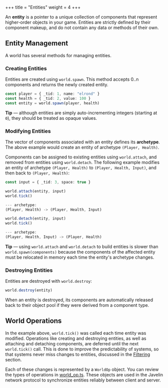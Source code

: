 +++
title = "Entities"
weight = 4
+++

An **entity** is a pointer to a unique collection of components that represent higher-order objects in your game. Entities are strictly defined by their component makeup, and do not contain any data or methods of their own.

## Entity Management

A world has several methods for managing entities.

### Creating Entities

Entities are created using `world.spawn`. This method accepts 0..n components and returns the newly created entity.

```typescript
const player = { _tid: 1, name: "elrond" }
const health = { _tid: 2, value: 100 }
const entity = world.spawn(player, health)
```

<aside>
  <p>
    <strong>Tip</strong> — although entities are simply auto-incrementing integers (starting at <code>0</code>), they should be treated as opaque values.
  </p>
</aside>

### Modifying Entities

The vector of components associated with an entity defines its **archetype**. The above example would create an entity of archetype `(Player, Health)`.

Components can be assigned to existing entities using `world.attach`, and removed from entities using `world.detach`. The following example modifies an entity of archetype `(Player, Health)` to `(Player, Health, Input)`, and then back to `(Player, Health)`:

```typescript
const input = { _tid: 3, space: true }

world.attach(entity, input)
world.tick()

--- archetype:
(Player, Health) -> (Player, Health, Input)

world.detach(entity, input)
world.tick()

--- archetype:
(Player, Health, Input) -> (Player, Health)
```

<aside>
  <p>
    <strong>Tip</strong> — using <code>world.attach</code> and <code>world.detach</code> to build entities is slower than <code>world.spawn(components)</code> because the components of the affected entity must be relocated in memory each time the entity's archetype changes.
  </p>
</aside>

### Destroying Entities

Entities are destroyed with `world.destroy`:

```typescript
world.destroy(entity)
```

When an entity is destroyed, its components are automatically released back to their object pool if they were derived from a component type.

## World Operations

In the example above, `world.tick()` was called each time entity was modified. Operations like creating and destroying entities, as well as attaching and detaching components, are deferred until the next `world.tick()` call. This is done to improve the predictability of systems, so that systems never miss changes to entities, discussed in the [Filtering](/ecs/filtering) section. 

Each of these changes is represented by a `WorldOp` object. You can review the types of operations in [world_op.ts](https://github.com/3mcd/javelin/blob/master/packages/ecs/src/world_op.ts). These objects are used in the Javelin network protocol to synchronize entities reliably between client and server.
